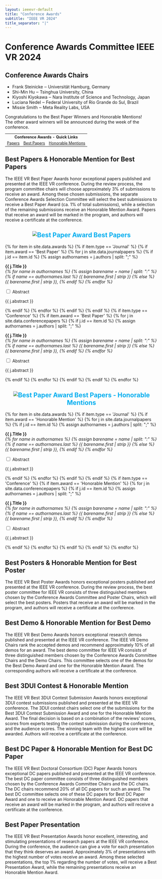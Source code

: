 ```yaml
---
layout: ieeevr-default
title: "Conference Awards"
subtitle: "IEEE VR 2024"
title_separator: "|"
---
```

<script type="text/javascript">
    $(document).ready(function(){
		var email = ""; 
		var domain = "ieeevr.org"; 

        email = "awards2024";  		
		$(".awards").html("<span class='text-nowrap'><a href=javascript:location='" + "mail" + "to:" + email + "@" + domain + "'><i class='fas fa-fw fa-envelope-square emailIcon' style=''></i><i class='emailText'>" + email + "@" + domain + "</a></i></span>");   
        
        $(".awardsSm").html("<span class='text-nowrap'><a href=javascript:location='" + "mail" + "to:" + email + "@" + domain + "'><i class='fas fa-fw fa-envelope-square emailIconSm' style=''></i><i class='emailTextSm'>" + email + "@" + domain + "</a></i></span>"); 
	});
</script>
<h1>Conference Awards Committee IEEE VR 2024 <div class="floatRight"><span class="awardsSm"></span></div></h1>

<h2>Conference Awards Chairs</h2>
<ul>
    <li>Frank Steinicke ‒ Universität Hamburg, Germany</li>
    <li>Shi-Min Hu ‒ Tsinghua University, China</li>
    <li>Kiyoshi Kiyokawa ‒ Nara Institute of Science and Technology, Japan</li>
    <li>Luciana Nedel ‒ Federal University of Rio Grande do Sul, Brazil</li>
    <li>Missie Smith ‒ Meta Reality Labs, USA</li>
</ul>
 <div class="ieeevrmsgbox">
    <div class = "ieeevrmsgboxInsideNoColor small_emphasize">            
        <div class= "bold alignCenter paddingBottomxSmall">
            Congratulations to the Best Paper Winners and Honorable Mentions!<br />
            The other award winners will be announced during the week of the conference.
        </div>
    </div>
</div>
<table class="styled-table" style="font-size: 0.9em; ">
    <tr>
        <th colspan="3">Conference Awards - Quick Links</th>
    </tr>
    <tr>
        <td><a href="#papers">Papers</a></td>
        <td><a href="#conference-paper-best">Best Papers</a></td>
        <td><a href="#conference-paper-honorable">Honorable Mentions</a></td>
    </tr> 
    <!--
    <tr>
        <td><a href="#posters">Posters</a></td>
        <td><a href="#best-poster">Best Poster</a></td>
        <td><a href="#poster-honorable">Honorable Mention</a></td>
    </tr>  
    <tr>
        <td><a href="#demos">Research Demos</a></td>
        <td><a href="#demo-best">Best Research Demo</a></td>
        <td><a href="#demo-honorable">Honorable Mention</a></td>
    </tr>
    <tr>
        <td><a href="#3dui">3DUI Contest</a></td>
        <td><a href="#3dui-best">Best 3DUI</a></td>
        <td><a href="#3dui-honorable">Honorable Mention</a></td>
    </tr>  
    <tr>
        <td><a href="#dc">Doctoral Consortium</a></td>
        <td><a href="#DC-best">Best Presentation</a></td>
        <td><a href="#DC-honorable">Honorable Mention</a></td>
    </tr>      
    <tr>
        <td><a href="#paper-presentation">Paper Presentation</a></td>
        <td><a href="#Paper-presentation-best">Best Paper Presentation</a></td>
        <td><a href="#Paper-presentation-honorable">Honorable Mention</a></td>
    </tr> -->     
</table>
<h2 id="papers">Best Papers & Honorable Mention for Best Papers</h2>

<p>The IEEE VR Best Paper Awards honor exceptional papers published and presented at the IEEE VR conference. During the review process, the program committee chairs will choose approximately 3% of submissions to receive an award. Among these chosen submissions, the separate Conference Awards Selection Committee will select the best submissions to receive a Best Paper Award (ca. 1% of total submissions), while a selection of the remaining submissions receive an Honorable Mention Award. Papers that receive an award will be marked in the program, and authors will receive a certificate at the conference.</p>

<h2 id='conference-paper-best' style="text-align: center; color: #00aeef;"><img src= "{{ "/assets/images/awards/best.png" | relative_url }}" title="Best Paper Award" alt="Best Paper Award"> Best Papers</h2>
<div>
    {% for item in site.data.awards %}
        {% if item.type == 'Journal' %}
            {% if item.award == 'Best Paper' %}
                {% for j in site.data.journalpapers %}
                    {% if j.id == item.id %}
                        {% assign authornames = j.authors | split: ";" %}
                        <p id="{{ j.id }}">
                            <strong>{{ j.Title }}</strong><br/>
                            <i>
                                {% for name in authornames %}
                                    {% assign barename = name | split: ":" %}
                                    {% if name == authornames.last %}
                                        {{ barename.first | strip }}
                                    {% else %}
                                        {{ barename.first | strip }}, 
                                    {% endif %}
                                {% endfor %}
                            </i>
                        </p>
                        <div id="J{{ j.id }}" class="wrap-collabsible"> <input id="collapsibleJ{{ j.id }}" class="toggle" type="checkbox"> <label for="collapsibleJ{{ j.id }}" class="lbl-toggle">Abstract</label>
                            <div class="collapsible-content">
                                <div class="content-inner">
                                    <p>{{ j.abstract }}</p>
                                </div>
                            </div>
                        </div>
                    {% endif %}
            {% endfor %}
        {% endif %}
    {% endif %}
    {% if item.type == 'Conference' %}
        {% if item.award == 'Best Paper' %}
            {% for j in site.data.conferencepapers %}
                {% if j.id == item.id %}
                    {% assign authornames = j.authors | split: ";" %}
                    <p id="{{ j.id }}">
                        <strong>{{ j.Title }}</strong><br/>
                        <i>
                        {% for name in authornames %}
                            {% assign barename = name | split: ":" %}
                            {% if name == authornames.last %}
                                {{ barename.first | strip }}
                            {% else %}
                                {{ barename.first | strip }}, 
                            {% endif %}
                        {% endfor %}
                        </i>
                    </p>
                    <div id="C{{ j.id }}" class="wrap-collabsible"> <input id="collapsibleC{{ j.id }}" class="toggle" type="checkbox"> <label for="collapsibleC{{ j.id }}" class="lbl-toggle">Abstract</label>
                        <div class="collapsible-content">
                            <div class="content-inner">
                                <p>{{ j.abstract }}</p>
                            </div>
                        </div>
                    </div>
                {% endif %}
            {% endfor %}
        {% endif %}
    {% endif %}
{% endfor %}
</div>

<h2 id='conference-paper-honorable' style="text-align: center; color: #00aeef;"><img src= "{{ "/assets/images/awards/hm.png" | relative_url }}" title="Best Paper Award" alt="Best Paper Award"> Best Papers - Honorable Mentions</h2>
<div>
    {% for item in site.data.awards %}
        {% if item.type == 'Journal' %}
            {% if item.award == 'Honorable Mention' %}
                {% for j in site.data.journalpapers %}
                    {% if j.id == item.id %}
                        {% assign authornames = j.authors | split: ";" %}
                        <p id="{{ j.id }}">
                            <strong>{{ j.Title }}</strong><br/>
                            <i>
                            {% for name in authornames %}
                                {% assign barename = name | split: ":" %}
                                {% if name == authornames.last %}
                                    {{ barename.first | strip }}
                                {% else %}
                                    {{ barename.first | strip }}, 
                                {% endif %}
                            {% endfor %}
                            </i>
                        </p>
                        <div id="J{{ j.id }}" class="wrap-collabsible"> <input id="collapsibleJ{{ j.id }}" class="toggle" type="checkbox"> <label for="collapsibleJ{{ j.id }}" class="lbl-toggle">Abstract</label>
                            <div class="collapsible-content">
                                <div class="content-inner">
                                    <p>{{ j.abstract }}</p>
                                </div>
                            </div>
                        </div>
                    {% endif %}
                {% endfor %}
            {% endif %}
        {% endif %}
        {% if item.type == 'Conference' %}
            {% if item.award == 'Honorable Mention' %}
                {% for j in site.data.conferencepapers %}
                    {% if j.id == item.id %}
                        {% assign authornames = j.authors | split: ";" %}
                        <p id="{{ j.id }}">
                            <strong>{{ j.Title }}</strong><br/>
                            <i>
                            {% for name in authornames %}
                                {% assign barename = name | split: ":" %}
                                {% if name == authornames.last %}
                                    {{ barename.first | strip }}
                                {% else %}
                                    {{ barename.first | strip }}, 
                                {% endif %}
                            {% endfor %}
                            </i>
                        </p>
                        <div id="C{{ j.id }}" class="wrap-collabsible"> <input id="collapsibleC{{ j.id }}" class="toggle" type="checkbox"> <label for="collapsibleC{{ j.id }}" class="lbl-toggle">Abstract</label>
                            <div class="collapsible-content">
                                <div class="content-inner">
                                    <p>{{ j.abstract }}</p>
                                </div>
                            </div>
                        </div>
                    {% endif %}
                {% endfor %}
            {% endif %}
        {% endif %}
    {% endfor %}
</div>

<h2 id="posters">Best Posters & Honorable Mention for Best Poster</h2>

<p>The IEEE VR Best Poster Awards honors exceptional posters published and presented at the IEEE VR conference. During the review process, the best poster committee for IEEE VR consists of three distinguished members chosen by the Conference Awards Committee and Poster Chairs, which will select the best posters. Posters that receive an award will be marked in the program, and authors will receive a certificate at the conference. </p>

<!--<h2 id='best-poster' style="text-align: center; color: #00aeef;">Best Poster</h2>
<div>
    {% for item in site.data.awards %}
        {% if item.type == 'Poster' %}
            {% if item.award == 'Best Poster' %}
                {% for j in site.data.posters %}
                    {% if j.id == item.id %}
                        <p id="{{ j.id }}">
                            <strong>{{ j.Title }}</strong><br/>
                            <i>{{ j.authors }}</i>
                        </p>
                        <div id="P{{ j.id }}" class="wrap-collabsible"> <input id="collapsibleP{{ j.id }}" class="toggle" type="checkbox"> <label for="collapsibleP{{ j.id }}" class="lbl-toggle">Abstract</label>
                            <div class="collapsible-content">
                                <div class="content-inner">
                                    <p>{{ j.abstract }}</p>
                                </div>
                            </div>
                        </div>
                    {% endif %}
                {% endfor %}
            {% endif %}
        {% endif %}
    {% endfor %}
</div>

<h2 id='poster-honorable' style="text-align: center; color: #00aeef;">Poster - Honorable Mention</h2>
<div>
    {% for item in site.data.awards %}
        {% if item.type == 'Poster' %}
            {% if item.award == 'Honorable Mention' %}
                {% for j in site.data.posters %}
                    {% if j.id == item.id %}
                        <p id="{{ j.id }}">
                            <strong>{{ j.Title }}</strong><br/>
                            <i>{{ j.authors }}</i>
                        </p>
                        <div id="P{{ j.id }}" class="wrap-collabsible"> <input id="collapsibleP{{ j.id }}" class="toggle" type="checkbox"> <label for="collapsibleP{{ j.id }}" class="lbl-toggle">Abstract</label>
                            <div class="collapsible-content">
                                <div class="content-inner">
                                    <p>{{ j.abstract }}</p>
                                </div>
                            </div>
                        </div>
                    {% endif %}
                {% endfor %}
            {% endif %}
        {% endif %}
    {% endfor %}
</div>-->

<h2 id="demos">Best Demo & Honorable Mention for Best Demo</h2>

<p>The IEEE VR Best Demo Awards honors exceptional research demos published and presented at the IEEE VR conference. The IEEE VR Demo Chairs rank the accepted demos and recommend approximately 10% of all demos for an award. The best demo committee for IEEE VR consists of three distinguished members chosen by the Conference Awards Committee Chairs and the Demo Chairs. This committee selects one of the demos for the Best Demo Award and one for the Honorable Mention Award. The corresponding authors will receive a certificate at the conference. </p>

<!--<h2 id='demo-best' style="text-align: center; color: #00aeef;">Best Research Demo</h2>
<div>
    {% for item in site.data.awards %}
        {% if item.type == 'Demo' %}
            {% if item.award == 'Best Demo' %}
                {% for j in site.data.demos %}
                    {% if j.id == item.id %}                   
                        <p id="{{ j.id }}">
                            <strong>{{ j.Title }}</strong><br/>
                            <i>{{ j.authors }}</i>
                        </p>
                        <div id="D{{ j.id }}" class="wrap-collabsible"> <input id="collapsibleD{{ j.id }}" class="toggle" type="checkbox"> <label for="collapsibleD{{ j.id }}" class="lbl-toggle">Abstract</label>
                            <div class="collapsible-content">
                                <div class="content-inner">
                                    <p>{{ j.abstract }}</p>
                                </div>
                            </div>
                        </div>
                    {% endif %}
                {% endfor %}
            {% endif %}
        {% endif %}
    {% endfor %}
</div>

<h2 id='demo-honorable' style="text-align: center; color: #00aeef;">Research Demo - Honorable Mention</h2>
<div>
    {% for item in site.data.awards %}
        {% if item.type == 'Demo' %}
            {% if item.award == 'Honorable Mention' %}
                {% for j in site.data.demos %}
                    {% if j.id == item.id %}                                      
                        <p id="{{ j.id }}">
                            <strong>{{ j.Title }}</strong><br/>
                            <i>{{ j.authors }}</i>
                        </p>
                        <div id="D{{ j.id }}" class="wrap-collabsible"> <input id="collapsibleD{{ j.id }}" class="toggle" type="checkbox"> <label for="collapsibleD{{ j.id }}" class="lbl-toggle">Abstract</label>
                            <div class="collapsible-content">
                                <div class="content-inner">
                                    <p>{{ j.abstract }}</p>
                                </div>
                            </div>
                        </div>
                    {% endif %}
                {% endfor %}
            {% endif %}
        {% endif %}
    {% endfor %}
</div>-->

<h2 id="dui">Best 3DUI Contest & Honorable Mention</h2>

<p>The IEEE VR Best 3DUI Contest Submission Awards honors exceptional 3DUI contest submissions published and presented at the IEEE VR conference. The 3DUI contest chairs select one of the submissions for the Best 3DUI Contest Submission Award and one for the Honorable Mention Award. The final decision is based on a combination of the reviews’ scores, scores from experts testing the contest submission during the conference, and the audience scores. The winning team with the highest score will be awarded. Authors will receive a certificate at the conference.</p>

<!--<h2 id='3dui-best' style="text-align: center; color: #00aeef;">Best 3DUI</h2>
<div>
{% for item in site.data.awards %}
    {% if item.type == '3DUI Contest' %}
        {% if item.award == 'Best 3DUI' %}
            {% for j in site.data.3duicontest %}
                {% if j.id == item.id %}                                   
                    <p id="{{ j.id }}">
                        <strong>{{ j.Title }}</strong><br/>
                        <i>{{ j.authors }}</i>
                    </p>
                    <div id="3dui{{ j.id }}" class="wrap-collabsible"> <input id="collapsible3dui{{ j.id }}" class="toggle" type="checkbox"> <label for="collapsible3dui{{ j.id }}" class="lbl-toggle">Abstract</label>
                        <div class="collapsible-content">
                            <div class="content-inner">
                                <p>{{ j.abstract }}</p>
                            </div>
                        </div>
                    </div>
                {% endif %}
            {% endfor %}
        {% endif %}
    {% endif %}    
{% endfor %}
</div>

<h2 id='3dui-honorable' style="text-align: center; color: #00aeef;">3DUI - Honorable Mention</h2>
<div>
{% for item in site.data.awards %}
    {% if item.type == '3DUI Contest' %}
        {% if item.award == 'Honorable Mention' %}
            {% for j in site.data.3duicontest %}
                {% if j.id == item.id %}                                   
                    <p id="{{ j.id }}">
                        <strong>{{ j.Title }}</strong><br/>
                        <i>{{ j.authors }}</i>
                    </p>
                    <div id="3dui{{ j.id }}" class="wrap-collabsible"> <input id="collapsible3dui{{ j.id }}" class="toggle" type="checkbox"> <label for="collapsible3dui{{ j.id }}" class="lbl-toggle">Abstract</label>
                        <div class="collapsible-content">
                            <div class="content-inner">
                                <p>{{ j.abstract }}</p>
                            </div>
                        </div>
                    </div>
                {% endif %}
            {% endfor %}
        {% endif %}
    {% endif %}    
{% endfor %}
</div>-->

<h2 id="dc">Best DC Paper & Honorable Mention for Best DC Paper</h2>

<p>The IEEE VR Best Doctoral Consortium (DC) Paper Awards honors exceptional DC papers published and presented at the IEEE VR conference. The best DC paper committee consists of three distinguished members chosen by the Conference Awards Committee Chairs and the DC chairs. The DC chairs recommend 20% of all DC papers for such an award. The best DC committee selects one of these DC papers for Best DC Paper Award and one to receive an Honorable Mention Award. DC papers that receive an award will be marked in the program, and authors will receive a certificate at the conference. </p>

<!--<h2 id='DC-best' style="text-align: center; color: #00aeef;">Best Doctoral Consortium</h2>
<div>
</div>

<h2 id='DC-honorable' style="text-align: center; color: #00aeef;">Doctoral Consortium - Honorable Mention Award</h2>
<div>
</div>
-->

<h2 id="paper-presentation">Best Paper Presentation</h2>

<p>The IEEE VR Best Presentation Awards honor excellent, interesting, and stimulating presentations of research papers at the IEEE VR conference. During the conference, the audience can give a vote for each presentation that they think deserves an award. Approximately 3% of presentations with the highest number of votes receive an award. Among these selected presentations, the top 1% regarding the number of votes, will receive a Best Presentation Award, while the remaining presentations receive an Honorable Mention Award.</p>

<!--<h2 id='Paper-presentation-best' style="text-align: center; color: #00aeef;">Best Paper Presentation</h2>
<div>
    {% for item in site.data.awards %}
        {% if item.type == 'PresentationJ' %}
            {% if item.award == 'Best Presentation' %}
                {% for j in site.data.journalpapers %}
                    {% if j.id == item.id %}
                        {% assign authornames = j.authors | split: ";" %}
                        <p id="{{ j.id }}">
                            <strong>{{ j.Title }}</strong><br/>
                            <i>
                            {% for name in authornames %}
                                {% assign barename = name | split: ":" %}
                                {% if name == authornames.last %}
                                    {{ barename.first | strip }}
                                {% else %}
                                    {{ barename.first | strip }}, 
                                {% endif %}
                            {% endfor %}
                            </i>
                        </p>
                        <div id="J{{ j.id }}" class="wrap-collabsible"> <input id="collapsibleJ{{ j.id }}" class="toggle" type="checkbox"> <label for="collapsibleJ{{ j.id }}" class="lbl-toggle">Abstract</label>
                            <div class="collapsible-content">
                                <div class="content-inner">
                                    <p>{{ j.abstract }}</p>
                                </div>
                            </div>
                        </div>
                    {% endif %}
                {% endfor %}
            {% endif %}
        {% endif %}
        {% if item.type == 'PresentationC' %}
            {% if item.award == 'Best Presentation' %}
                {% for j in site.data.conferencepapers %}
                    {% if j.id == item.id %}
                        {% assign authornames = j.authors | split: ";" %}                        
                        <p id="{{ j.id }}">
                            <strong>{{ j.Title }}</strong><br/>
                            <i>
                            {% for name in authornames %}
                                {% assign barename = name | split: ":" %}
                                {% if name == authornames.last %}
                                    {{ barename.first | strip }}
                                {% else %}
                                    {{ barename.first | strip }}, 
                                {% endif %}
                            {% endfor %}
                            </i>
                        </p>
                        <div id="C{{ j.id }}" class="wrap-collabsible"> <input id="collapsibleC{{ j.id }}" class="toggle" type="checkbox"> <label for="collapsibleC{{ j.id }}" class="lbl-toggle">Abstract</label>
                            <div class="collapsible-content">
                                <div class="content-inner">
                                    <p>{{ j.abstract }}</p>
                                </div>
                            </div>
                        </div>
                    {% endif %}
                {% endfor %}
            {% endif %}
        {% endif %}
    {% endfor %}
</div>

<h2 id='Paper-presentation-honorable' style="text-align: center; color: #00aeef;">Paper Presentation - Honorable Mention</h2>
<div>
    {% for item in site.data.awards %}
        {% if item.type == 'PresentationJ' %}
            {% if item.award == 'Honorable Mention' %}
                {% for j in site.data.journalpapers %}
                    {% if j.id == item.id %}
                        {% assign authornames = j.authors | split: ";" %}
                        <p id="{{ j.id }}">
                            <strong>{{ j.Title }}</strong><br/>
                            <i>
                            {% for name in authornames %}
                                {% assign barename = name | split: ":" %}
                                {% if name == authornames.last %}
                                    {{ barename.first | strip }}
                                {% else %}
                                    {{ barename.first | strip }}, 
                                {% endif %}
                            {% endfor %}
                            </i>
                        </p>
                        <div id="J{{ j.id }}" class="wrap-collabsible"> <input id="collapsibleJ{{ j.id }}" class="toggle" type="checkbox"> <label for="collapsibleJ{{ j.id }}" class="lbl-toggle">Abstract</label>
                            <div class="collapsible-content">
                                <div class="content-inner">
                                    <p>{{ j.abstract }}</p>
                                </div>
                            </div>
                        </div>
                    {% endif %}
                {% endfor %}
            {% endif %}
        {% endif %}
        {% if item.type == 'PresentationC' %}
            {% if item.award == 'Honorable Mention' %}
                {% for j in site.data.conferencepapers %}
                    {% if j.id == item.id %}
                        {% assign authornames = j.authors | split: ";" %}
                        <p id="{{ j.id }}">
                            <strong>{{ j.Title }}</strong><br/>
                            <i>
                            {% for name in authornames %}
                                {% assign barename = name | split: ":" %}
                                {% if name == authornames.last %}
                                    {{ barename.first | strip }}
                                {% else %}
                                    {{ barename.first | strip }}, 
                                {% endif %}
                            {% endfor %}
                            </i>
                        </p>
                        <div id="C{{ j.id }}" class="wrap-collabsible"> <input id="collapsibleC{{ j.id }}" class="toggle" type="checkbox"> <label for="collapsibleC{{ j.id }}" class="lbl-toggle">Abstract</label>
                            <div class="collapsible-content">
                                <div class="content-inner">
                                    <p>{{ j.abstract }}</p>
                                </div>
                            </div>
                        </div>
                    {% endif %}
                {% endfor %}
            {% endif %}
        {% endif %}
    {% endfor %}
</div>-->


